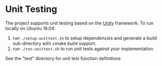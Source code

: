 # Unit Testing
The project supports unit testing based on the [Unity](http://www.throwtheswitch.org/unity) framework.  To run locally on Ubuntu 18.04:

1. run `./setup-unittest.sh` to setup dependencies and generate a build sub-directory with cmake build support.
2. run `./run-unittest.sh` to run unit tests against your implementation

See the "test" directory for unit test function definitions
